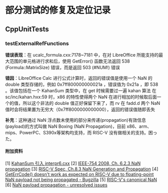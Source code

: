 # 部分测试的修复及定位记录

## CppUnitTests

### testExternalRefFunctions

**错误表现**：在 ucalc_formula.cxx:7178~7181 中，在对 LibreOffice 所能支持的最大范围的单元格进行求和后，使用 GetError() 函数无法返回 538 (Formula::MatrixSize) 错误，而是返回 503 (#NUM!) 错误

**错因**：LibreOffice Calc 进行公式计算时，返回的错误值是使用一个 NaN 的 double 类型存储的，例如 0x7ff800000000021a ，错误值为 0x21a ，即 538 。该值包括在一个 KahanSum 类型中，在 get 时候需要过一遍 kahan 算法
在 sc/inc/kahan.hxx:59 时，x86 的特性使得两个 NaN 在进行相加的时候取后面一个的值，所以这个非法的 double 值正好保留下来了，而 rv 在 fadd.d 两个 NaN 值时会将结果置为无穷大（0x7ff8000000000000），返回的错误值随即丢失

**补充**：这种通过 NaN 浮点数未使用的部分来传递(propagation)有效信息(payload)的方式叫做 NaN Boxing (NaN Propagation)，目前 x86、arm、mips、PowerPC、S390x等架构均支持，而 RISC-V 没有做相关的支持。困った。

#### 附加资料

[1] [KahanSum 引入 interpr6.cxx](https://git.libreoffice.org/core/+/fd4df675dfe1012448285134082f61a0c03a7d15%5E%21/#F6)
[2] [IEEE-754 2008, Ch. 6.2.3 NaN propagation](http://www.dsc.ufcg.edu.br/~cnum/modulos/Modulo2/IEEE754_2008.pdf)
[3] [RISC-V Spec, Ch.8.3 NaN Generation and Propagation](https://riscv.org/wp-content/uploads/2017/05/riscv-spec-v2.2.pdf)
[4] [GetErrCode() doesn't work as expected on RISC-V due to floating-point NaN payload not being propagated - Bugzilla](https://bugs.documentfoundation.org/show_bug.cgi?id=152943)
[5] [RISC-V's canonical NaN](https://groups.google.com/a/groups.riscv.org/g/isa-dev/c/g79dHlV4B_k)
[6] [NaN payload propagation - unresolved issues](https://grouper.ieee.org/groups/msc/ANSI_IEEE-Std-754-2019/background/nan-propagation.pdf)
